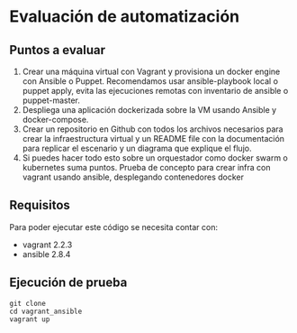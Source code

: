 # Evaluación de automatización
## Puntos a evaluar
1. Crear una máquina virtual con Vagrant y provisiona un docker engine con Ansible o Puppet. Recomendamos usar ansible-playbook local o puppet apply, evita las ejecuciones remotas con inventario de ansible o puppet-master.
2. Despliega una aplicación dockerizada sobre la VM usando Ansible y docker-compose.
3. Crear un repositorio en Github con todos los archivos necesarios para crear la infraestructura virtual y un README file con la documentación para replicar el escenario y un diagrama que explique el flujo.
4. Si puedes hacer todo esto sobre un orquestador como docker swarm o kubernetes suma puntos.
Prueba de concepto para crear infra con vagrant usando ansible, desplegando contenedores docker
## Requisitos
Para poder ejecutar este código se necesita contar con:
* vagrant 2.2.3
* ansible 2.8.4

## Ejecución de prueba
```
git clone
cd vagrant_ansible
vagrant up
```
